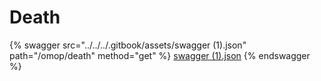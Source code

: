 # Death

{% swagger src="../../../.gitbook/assets/swagger (1).json" path="/omop/death" method="get" %}
[swagger (1).json](<../../../.gitbook/assets/swagger (1).json>)
{% endswagger %}
